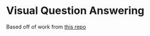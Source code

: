 # Visual Question Answering
Based off of work from [this repo](https://github.com/arya46/portfolio_notebooks/tree/master/Visual%20Question%20Answering)
